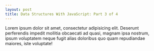 ```yaml
---
layout: post
title: Data Structures With JavaScript: Part 3 of 4
---
```


Lorem ipsum dolor sit amet, consectetur adipisicing elit. Deserunt perferendis impedit mollitia obcaecati ad quasi, magnam ipsa nostrum, ipsum voluptatem neque fugit alias doloribus quo quam repudiandae maiores, iste voluptate!